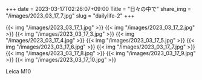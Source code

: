 +++
date  = 2023-03-17T02:26:07+09:00
Title = "日々の中で"
share_img = "/images/2023_03_17_7.jpg"
slug = "dailylife-2"
+++

{{< img "/images/2023_03_17_1.jpg" >}}
{{< img "/images/2023_03_17_2.jpg" >}}
{{< img "/images/2023_03_17_3.jpg" >}}
{{< img "/images/2023_03_17_4.jpg" >}}
{{< img "/images/2023_03_17_5.jpg" >}}
{{< img "/images/2023_03_17_6.jpg" >}}
{{< img "/images/2023_03_17_7.jpg" >}}
{{< img "/images/2023_03_17_8.jpg" >}}
{{< img "/images/2023_03_17_9.jpg" >}}
{{< img "/images/2023_03_17_10.jpg" >}}

Leica M10
